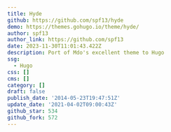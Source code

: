 ```yaml
---
title: Hyde
github: https://github.com/spf13/hyde
demo: https://themes.gohugo.io/theme/hyde/
author: spf13
author_link: https://github.com/spf13
date: 2023-11-30T11:01:43.422Z
description: Port of Mdo's excellent theme to Hugo
ssg:
  - Hugo
css: []
cms: []
category: []
draft: false
publish_date: '2014-05-23T19:47:51Z'
update_date: '2021-04-02T09:00:43Z'
github_star: 534
github_fork: 572
---
```

